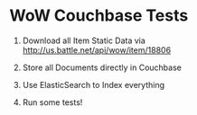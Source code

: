 # WoW Couchbase Tests

1) Download all Item Static Data via
http://us.battle.net/api/wow/item/18806

2) Store all Documents directly in Couchbase

3) Use ElasticSearch to Index everything

4) Run some tests!